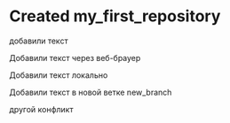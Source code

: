 ﻿# Created my_first_repository

добавили текст

Добавили текст через веб-брауер

Добавили текст локально

Добавили текст в новой ветке new_branch

другой конфликт
